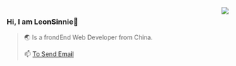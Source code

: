 <img align="right" src="https://github-readme-stats.vercel.app/api?username=LeonSinnie&show_icons=ture&title_color=#065aa5&icon_color=#065aa5&todayistododay&我还在更新20210902 " />

### Hi, I am LeonSinnie👋
>🌏 Is a frondEnd Web Developer from China.
>
>📫 <a href="mailto:sinnie.dai@mail.chiwuu.com.cn">To Send Email</a>
>
